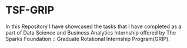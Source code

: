 # TSF-GRIP

In this Repository I have showcased the tasks that I have completed as a part of Data Science and Business Analytics Internship offered by The Sparks Foundation :: Graduate Rotational Internship Program(GRIP).
